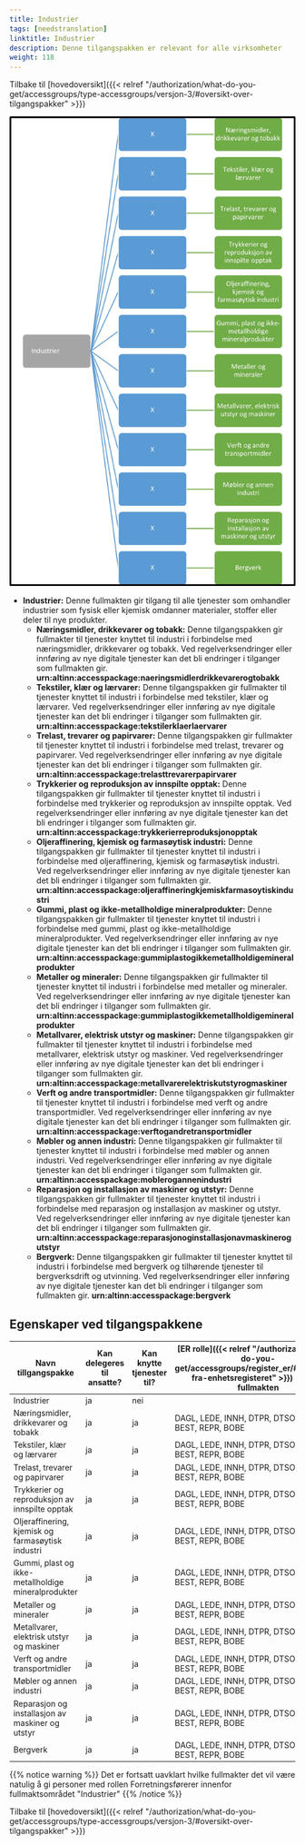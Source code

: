 ```yaml
---
title: Industrier
tags: [needstranslation]
linktitle: Industrier
description: Denne tilgangspakken er relevant for alle virksomheter
weight: 118
---
```


Tilbake til [hovedoversikt]({{< relref "/authorization/what-do-you-get/accessgroups/type-accessgroups/versjon-3/#oversikt-over-tilgangspakker" >}})



![Industrier](ind3.jpg "Industrier")
- **Industrier:** Denne fullmakten gir tilgang til alle tjenester som omhandler industrier som fysisk eller kjemisk omdanner materialer, stoffer eller deler til nye produkter. 
	- **Næringsmidler, drikkevarer og tobakk:** Denne tilgangspakken gir fullmakter til tjenester knyttet til industri i forbindelse med næringsmidler, drikkevarer og tobakk. Ved regelverksendringer eller innføring av nye digitale tjenester kan det bli endringer i tilganger som fullmakten gir.   **urn:altinn:accesspackage:naeringsmidlerdrikkevarerogtobakk**
	- **Tekstiler, klær og lærvarer:** Denne tilgangspakken gir fullmakter til tjenester knyttet til industri i forbindelse med tekstiler, klær og lærvarer. Ved regelverksendringer eller innføring av nye digitale tjenester kan det bli endringer i tilganger som fullmakten gir.  **urn:altinn:accesspackage:tekstilerklaerlaervarer**
	- **Trelast, trevarer og papirvarer:** Denne tilgangspakken gir fullmakter til tjenester knyttet til industri i forbindelse med trelast, trevarer og papirvarer. Ved regelverksendringer eller innføring av nye digitale tjenester kan det bli endringer i tilganger som fullmakten gir. **urn:altinn:accesspackage:trelasttrevarerpapirvarer**
	- **Trykkerier og reproduksjon av innspilte opptak:** Denne tilgangspakken gir fullmakter til tjenester knyttet til industri i forbindelse med trykkerier og reproduksjon av innspilte opptak. Ved regelverksendringer eller innføring av nye digitale tjenester kan det bli endringer i tilganger som fullmakten gir. **urn:altinn:accesspackage:trykkerierreproduksjonopptak**
	- **Oljeraffinering, kjemisk og farmasøytisk industri:** Denne tilgangspakken gir fullmakter til tjenester knyttet til industri i forbindelse med oljeraffinering, kjemisk og farmasøytisk industri. Ved regelverksendringer eller innføring av nye digitale tjenester kan det bli endringer i tilganger som fullmakten gir. **urn:altinn:accesspackage:oljeraffineringkjemiskfarmasoytiskindustri**
	- **Gummi, plast og ikke-metallholdige mineralprodukter:** Denne tilgangspakken gir fullmakter til tjenester knyttet til industri i forbindelse med gummi, plast og ikke-metallholdige mineralprodukter. Ved regelverksendringer eller innføring av nye digitale tjenester kan det bli endringer i tilganger som fullmakten gir. **urn:altinn:accesspackage:gummiplastogikkemetallholdigemineralprodukter**
	- **Metaller og  mineraler:** Denne tilgangspakken gir fullmakter til tjenester knyttet til industri i forbindelse med metaller og  mineraler. Ved regelverksendringer eller innføring av nye digitale tjenester kan det bli endringer i tilganger som fullmakten gir. **urn:altinn:accesspackage:gummiplastogikkemetallholdigemineralprodukter**
	- **Metallvarer, elektrisk utstyr og maskiner:** Denne tilgangspakken gir fullmakter til tjenester knyttet til industri i forbindelse med metallvarer, elektrisk utstyr og maskiner. Ved regelverksendringer eller innføring av nye digitale tjenester kan det bli endringer i tilganger som fullmakten gir. **urn:altinn:accesspackage:metallvarerelektriskutstyrogmaskiner**
	- **Verft og andre transportmidler:** Denne tilgangspakken gir fullmakter til tjenester knyttet til industri i forbindelse med verft og andre transportmidler. Ved regelverksendringer eller innføring av nye digitale tjenester kan det bli endringer i tilganger som fullmakten gir. **urn:altinn:accesspackage:verftogandretransportmidler**
	- **Møbler og annen industri:** Denne tilgangspakken gir fullmakter til tjenester knyttet til industri i forbindelse med møbler og annen industri. Ved regelverksendringer eller innføring av nye digitale tjenester kan det bli endringer i tilganger som fullmakten gir.  **urn:altinn:accesspackage:moblerogannenindustri**
	- **Reparasjon og installasjon av maskiner og utstyr:** Denne tilgangspakken gir fullmakter til tjenester knyttet til industri i forbindelse med reparasjon og installasjon av maskiner og utstyr. Ved regelverksendringer eller innføring av nye digitale tjenester kan det bli endringer i tilganger som fullmakten gir. **urn:altinn:accesspackage:reparasjonoginstallasjonavmaskinerogutstyr**
	- **Bergverk:** Denne tilgangspakken gir fullmakter til tjenester knyttet til industri i forbindelse med bergverk og tilhørende tjenester til bergverksdrift og utvinning. Ved regelverksendringer eller innføring av nye digitale tjenester kan det bli endringer i tilganger som fullmakten gir. **urn:altinn:accesspackage:bergverk**


## Egenskaper ved tilgangspakkene
|Navn tillgangspakke|Kan delegeres til ansatte?|Kan knytte tjenester til?|[ER rolle]({{< relref "/authorization/what-do-you-get/accessgroups/register_er/#rolletyper-fra-enhetsregisteret" >}}) som får fullmakten|
|---|---|---|---|
|Industrier| ja|nei||
|Næringsmidler, drikkevarer og tobakk|ja|ja|DAGL, LEDE, INNH, DTPR, DTSO, KOMP, BEST, REPR, BOBE|
|Tekstiler, klær og lærvarer|ja|ja|DAGL, LEDE, INNH, DTPR, DTSO, KOMP, BEST, REPR, BOBE|
|Trelast, trevarer og papirvarer|ja|ja|DAGL, LEDE, INNH, DTPR, DTSO, KOMP, BEST, REPR, BOBE|
|Trykkerier og reproduksjon av innspilte opptak|ja|ja|DAGL, LEDE, INNH, DTPR, DTSO, KOMP, BEST, REPR, BOBE|
|Oljeraffinering, kjemisk og farmasøytisk industri|ja|ja|DAGL, LEDE, INNH, DTPR, DTSO, KOMP, BEST, REPR, BOBE|
|Gummi, plast og ikke-metallholdige mineralprodukter|ja|ja|DAGL, LEDE, INNH, DTPR, DTSO, KOMP, BEST, REPR, BOBE|
|Metaller og  mineraler|ja|ja|DAGL, LEDE, INNH, DTPR, DTSO, KOMP, BEST, REPR, BOBE|
|Metallvarer, elektrisk utstyr og maskiner|ja|ja|DAGL, LEDE, INNH, DTPR, DTSO, KOMP, BEST, REPR, BOBE|
|Verft og andre transportmidler|ja|ja|DAGL, LEDE, INNH, DTPR, DTSO, KOMP, BEST, REPR, BOBE|
|Møbler og annen industri|ja|ja|DAGL, LEDE, INNH, DTPR, DTSO, KOMP, BEST, REPR, BOBE|
|Reparasjon og installasjon av maskiner og utstyr|ja|ja|DAGL, LEDE, INNH, DTPR, DTSO, KOMP, BEST, REPR, BOBE|
|Bergverk|ja|ja|DAGL, LEDE, INNH, DTPR, DTSO, KOMP, BEST, REPR, BOBE|

{{% notice warning %}} Det er fortsatt uavklart hvilke fullmakter det vil være natulig å gi personer med rollen Forretningsførerer innenfor fullmaktsområdet "Industrier" {{% /notice %}}


Tilbake til [hovedoversikt]({{< relref "/authorization/what-do-you-get/accessgroups/type-accessgroups/versjon-3/#oversikt-over-tilgangspakker" >}})